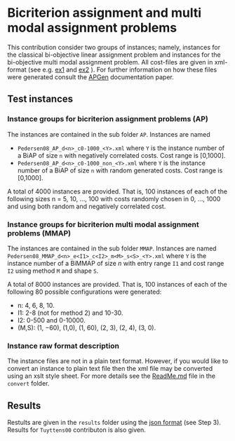 # Bicriterion assignment and multi modal assignment problems

This contribution consider two groups of instances; namely, instances for the classical bi-objective linear 
assignment problem and instances for the bi-objective multi modal assignment problem. All cost-files
are given in xml-format (see e.g. [ex1](./instances/xml/AP/Pedersen08_AP_d5_c0-1000_36.xml) and
[ex2](./instances/xml/AP/Pedersen08_MMAP_d4_e2-8_c0-500_m3_s0_09.xml) ). For further information on
how these files were generated consult the 
[APGen](http://www.research.relund.dk/publications/pdf/relund06a.pdf) documentation paper.


## Test instances

### Instance groups for bicriterion assignment problems (AP)

The instances are contained in the sub folder `AP`. Instances are named 

- `Pedersen08_AP_d<n>_c0-1000_<Y>.xml` where `Y` is the instance number of a BiAP of size `n` with 
   negatively correlated costs. Cost range is [0,1000].
- `Pedersen08_AP_d<n>_c0-1000_non_<Y>.xml` where `Y` is the instance number of a BiAP of size `n` with 
   random generated costs. Cost range is [0,1000].

A total of 4000 instances are provided. That is, 100 instances of each of the following sizes 
n = 5, 10, ..., 100 with costs randomly chosen in 0, ..., 1000 and using both random and negatively
correlated cost.



### Instance groups for bicriterion multi modal assignment problems (MMAP)

The instances are contained in the sub folder `MMAP`. Instances are named
`Pedersen08_MMAP_d<n>_e<I1>_c<I2>_m<M>_s<S>_<Y>.xml` where `Y` is the instance number of a BiMMAP of
size $n$ with entry range `I1` and cost range `I2` using method `M` and shape `S`.

A total of 8000 instances are provided. That is, 100 instances of each of the
following 80 possible configurations were generated:

- n: 4, 6, 8, 10.
- I1: 2-8 (not for method 2) and 10-30.
- I2: 0-500 and 0-10000.
- (M,S): (1, −60), (1,0), (1, 60), (2, 3), (2, 4), (3, 0).



### Instance raw format description

The instance files are not in a plain text format. However, if you would like to convert an instance
to plain text file then the xml file may be converted using an xslt style sheet. For more details 
see the [ReadMe.md](./convert/ReadMe.md) file in the `convert` folder.



## Results
 
Restults are given in the `results` folder using the [json
format](https://github.com/MCDMSociety/MOrepo/blob/master/contribute.md) (see Step 3). Results for
`Tuyttens00` contributon is also given.

